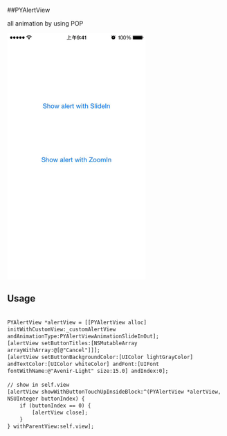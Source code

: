 ##PYAlertView

all animation by using POP

<img src="https://github.com/Doubletaps76/PYAlertView/blob/master/Demo.gif" alt="PYDropMenu Screenshot" width="320" height="568">

## Usage

```obj-c

PYAlertView *alertView = [[PYAlertView alloc] initWithCustomView:_customAlertView andAnimationType:PYAlertViewAnimationSlideInOut];
[alertView setButtonTitles:[NSMutableArray arrayWithArray:@[@"Cancel"]]];
[alertView setButtonBackgroundColor:[UIColor lightGrayColor] andTextColor:[UIColor whiteColor] andFont:[UIFont fontWithName:@"Avenir-Light" size:15.0] andIndex:0];

// show in self.view
[alertView showWithButtonTouchUpInsideBlock:^(PYAlertView *alertView, NSUInteger buttonIndex) {
    if (buttonIndex == 0) {
        [alertView close];
    }
} withParentView:self.view];

```